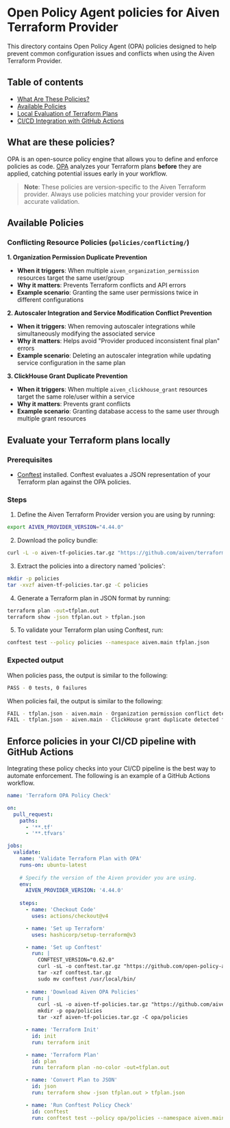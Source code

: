 # Open Policy Agent policies for Aiven Terraform Provider 

This directory contains Open Policy Agent (OPA) policies designed to help prevent common configuration issues and conflicts when using the Aiven Terraform Provider.

## Table of contents
- [What Are These Policies?](#what-are-these-policies)
- [Available Policies](#available-policies)
- [Local Evaluation of Terraform Plans](#evaluate-your-terraform-plans-locally)
- [CI/CD Integration with GitHub Actions](#enforce-policies-in-your-cicd-pipeline-with-github-actions)

## What are these policies?

OPA is an open-source policy engine that allows you to define and enforce policies as code.
[OPA](https://www.openpolicyagent.org/) analyzes your Terraform plans **before** they are applied, catching potential issues early in your workflow.

> **Note**: These policies are version-specific to the Aiven Terraform provider. Always use policies matching your provider version for accurate validation.

## Available Policies

### Conflicting Resource Policies (`policies/conflicting/`)

**1. Organization Permission Duplicate Prevention**
- **When it triggers**: When multiple `aiven_organization_permission` resources target the same user/group
- **Why it matters**: Prevents Terraform conflicts and API errors
- **Example scenario**: Granting the same user permissions twice in different configurations

**2. Autoscaler Integration and Service Modification Conflict Prevention**
- **When it triggers**: When removing autoscaler integrations while simultaneously modifying the associated service
- **Why it matters**: Helps avoid "Provider produced inconsistent final plan" errors
- **Example scenario**: Deleting an autoscaler integration while updating service configuration in the same plan

**3. ClickHouse Grant Duplicate Prevention**
- **When it triggers**: When multiple `aiven_clickhouse_grant` resources target the same role/user within a service
- **Why it matters**: Prevents grant conflicts
- **Example scenario**: Granting database access to the same user through multiple grant resources

## Evaluate your Terraform plans locally

### Prerequisites
- [Conftest](https://conftest.dev/) installed. Conftest evaluates a JSON representation of your Terraform plan against the OPA policies.

### Steps

1. Define the Aiven Terraform Provider version you are using by running:
```bash
export AIVEN_PROVIDER_VERSION="4.44.0"
```

2. Download the policy bundle:
```bash 
curl -L -o aiven-tf-policies.tar.gz "https://github.com/aiven/terraform-provider-aiven/releases/download/v${AIVEN_PROVIDER_VERSION}/aiven-terraform-provider-policies-${AIVEN_PROVIDER_VERSION}.tar.gz"
```

3. Extract the policies into a directory named 'policies':
```bash
mkdir -p policies
tar -xvzf aiven-tf-policies.tar.gz -C policies
```

4. Generate a Terraform plan in JSON format by running:
```bash
terraform plan -out=tfplan.out
terraform show -json tfplan.out > tfplan.json
```

5. To validate your Terraform plan using Conftest, run:
```bash
conftest test --policy policies --namespace aiven.main tfplan.json
```

### Expected output

When policies pass, the output is similar to the following:
```bash
PASS - 0 tests, 0 failures
```

When policies fail, the output is similar to the following:
```bash
FAIL - tfplan.json - aiven.main - Organization permission conflict detected for user 'john@example.com'
FAIL - tfplan.json - aiven.main - ClickHouse grant duplicate detected for role 'analytics_role'
```

## Enforce policies in your CI/CD pipeline with GitHub Actions
Integrating these policy checks into your CI/CD pipeline is the best way to automate enforcement. The following is an example of a GitHub Actions workflow.

```yaml
name: 'Terraform OPA Policy Check'

on:
  pull_request:
    paths:
      - '**.tf'
      - '**.tfvars'

jobs:
  validate:
    name: 'Validate Terraform Plan with OPA'
    runs-on: ubuntu-latest
    
    # Specify the version of the Aiven provider you are using.
    env:
      AIVEN_PROVIDER_VERSION: '4.44.0'
      
    steps:
      - name: 'Checkout Code'
        uses: actions/checkout@v4

      - name: 'Set up Terraform'
        uses: hashicorp/setup-terraform@v3

      - name: 'Set up Conftest'
        run: |
          CONFTEST_VERSION="0.62.0"
          curl -sL -o conftest.tar.gz "https://github.com/open-policy-agent/conftest/releases/download/v${CONFTEST_VERSION}/conftest_${CONFTEST_VERSION}_linux_amd64.tar.gz"
          tar -xzf conftest.tar.gz
          sudo mv conftest /usr/local/bin/
          
      - name: 'Download Aiven OPA Policies'
        run: |
          curl -sL -o aiven-tf-policies.tar.gz "https://github.com/aiven/terraform-provider-aiven/releases/download/v${AIVEN_PROVIDER_VERSION}/aiven-terraform-provider-policies-${AIVEN_PROVIDER_VERSION}.tar.gz"
          mkdir -p opa/policies
          tar -xzf aiven-tf-policies.tar.gz -C opa/policies

      - name: 'Terraform Init'
        id: init
        run: terraform init

      - name: 'Terraform Plan'
        id: plan
        run: terraform plan -no-color -out=tfplan.out

      - name: 'Convert Plan to JSON'
        id: json
        run: terraform show -json tfplan.out > tfplan.json

      - name: 'Run Conftest Policy Check'
        id: conftest
        run: conftest test --policy opa/policies --namespace aiven.main tfplan.json
```
